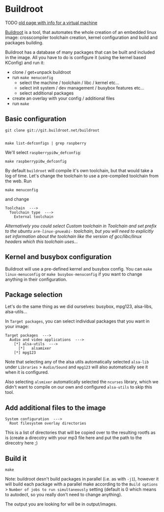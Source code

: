 Buildroot
=========

TODO [old page with info for a virtual machine](https://dai.fmph.uniba.sk/~siska/embeddedlinux/buildroot.php)

[Buildroot](https://buildroot.org/) is a tool, that automates the whole creation
of an embedded linux image: crosscompiler toolchain creation, kernel
configuration and build and packages building.

Buildroot has a database of many packages that can be built and included in the
image. All you have to do is configure it (using the kernel based KConfig) and
run it:

- clone / get+unpack buildroot
- run `make menuconfig`
  - select the machine / toolchain / libc / kernel etc...
  - select init system / dev management / busybox features etc...
  - select additional packages
- create an overlay with your config / additional files
- run `make`


## Basic configuration

    git clone git://git.buildroot.net/buildroot


    make list-defconfigs | grep raspberry

We'll select `raspberrypi0w_defconfig`:

    make raspberrypi0w_defconfig


By default `buildroot` will compile it's own toolchain, but that would take a log of time.
Let's change the toolchain to use a pre-compiled toolchain from the web. Run

    make menuconfig

and change

    Toolchain  --->
      Toolchain type  --->
        External toolchain

*Alternatively you could select  Custom toolchain in Toolchain and set prefix to
the ubuntu `arm-linux-gnueabi-` toolchain, but you will need to explicitly set
information about the toolchain like the version of gcc/libc/linux headers which
this toolchain uses...*


## Kernel and busybox configuration

Buildroot will use a pre-defined kernel and busybox config. You can `make
linux-menuconfig` or `make busybox-menuconfig` if you want to change anything in
their configuration.

## Package selection

Let's do the same thing as we did ourselves: busybox, mpg123, alsa-libs,
alsa-utils...

In `Target packages`, you can select individual packages that you want in your
image:

    Target packages  --->
      Audio and video applications  --->
        [*] alsa-utils  --->
          [*]   alsamixer
        [*] mpg123

Note that selecting any of the alsa utils automatically selected `alsa-lib`
under `Libraries` > `Audio/Sound` and `mpg123` will also automatically see it
when it is configured.

Also selecting `alsmixer` automatically selected the `ncurses` library, which we
didn't want to compile on our own and configured `alsa-utils` to skip this
tool.

## Add additional files to the image

    System configuration  --->
      Root filesystem overlay directories

This is a list of directories that will be copied over to the resulting rootfs
as is (create a direcotry with your mp3 file here and put the path to the
direcotry here ;)


## Build it

    make

Note: buildroot desn't build packages in parallel (i.e. as with `-j1`), however it
will build each package with a parallel make according to the `Build options` >
`Number of jobs to run simultaneously` setting (default is 0 which means to
autodect, so you really don't need to change anything).


The output you are looking for will be in output/images.
